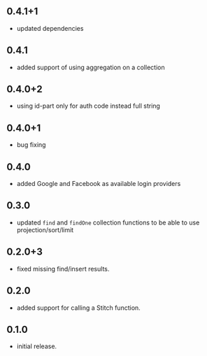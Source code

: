## 0.4.1+1

* updated dependencies

## 0.4.1

* added support of using aggregation on a collection


## 0.4.0+2

* using id-part only for auth code instead full string

## 0.4.0+1

* bug fixing

## 0.4.0

* added Google and Facebook as available login providers

## 0.3.0

* updated `find` and `findOne` collection functions to be able to use projection/sort/limit

## 0.2.0+3

* fixed missing find/insert results.

## 0.2.0

* added support for calling a Stitch function.

## 0.1.0

* initial release.
